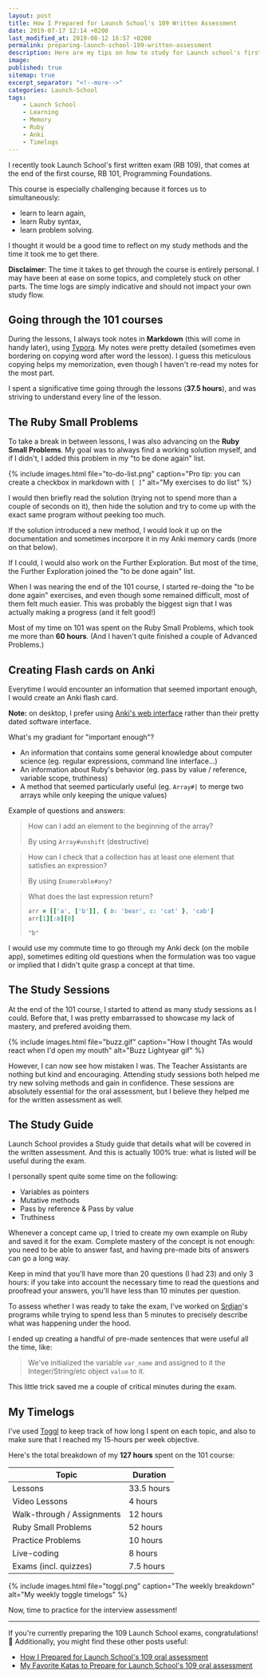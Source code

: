 ```yaml
---
layout: post
title: How I Prepared for Launch School's 109 Written Assessment
date: 2019-07-17 12:14 +0200
last_modified_at: 2019-08-12 16:57 +0200
permalink: preparing-launch-school-109-written-assessment
description: Here are my tips on how to study for Launch school's first written assessment (109)
image: 
published: true
sitemap: true
excerpt_separator: "<!--more-->"
categories: Launch-School
tags: 
    - Launch School
    - Learning
    - Memory
    - Ruby
    - Anki
    - Timelogs
---
```


I recently took Launch School's first written exam (RB 109), that comes at the
end of the first course, RB 101, Programming Foundations.

This course is especially challenging because it forces us to simultaneously:
* learn to learn again,
* learn Ruby syntax,
* learn problem solving.

I thought it would be a good time to reflect on my study methods and the time
it took me to get there.

<!--more-->

**Disclaimer**: The time it takes to get through the course is entirely
personal. I may have been at ease on some topics, and completely stuck
on other parts. The time logs are simply indicative and should not impact
your own study flow.

## Going through the 101 courses

During the lessons, I always took notes in **Markdown** (this will come in handy
later), using [Typora](https://typora.io/). My notes were pretty detailed
(sometimes even bordering on copying word after word the lesson). I guess 
this meticulous copying helps my memorization, even though I haven't re-read
my notes for the most part.

I spent a significative time going through the lessons (**37.5 hours**), and
was striving to understand every line of the lesson.

## The Ruby Small Problems

To take a break in between lessons, I was also advancing on the **Ruby Small 
Problems**. My goal was to always find a working solution myself, and if I
didn't, I added this problem in my "to be done again" list.

{% include images.html file="to-do-list.png" 
  caption="Pro tip: you can create a checkbox in markdown with `[ ]`" 
  alt="My exercises to do list" %}

I would then briefly read the solution (trying not to spend more than a 
couple of seconds on it), then hide the solution and try to come up with 
the exact same program without peeking too much.

If the solution introduced a new method, I would look it up on the 
documentation and sometimes incorpore it in my Anki memory cards (more on that
below).

If I could, I would also work on the Further Exploration. But most of the time,
the Further Exploration joined the "to be done again" list.

When I was nearing the end of the 101 course, I started re-doing the "to be 
done again" exercises, and even though some remained difficult, most of them
felt much easier. This was probably the biggest sign that I was actually
making a progress (and it felt good!) 

Most of my time on 101 was spent on the Ruby Small Problems, which took me
more than **60 hours**. (And I haven't quite finished a couple of
Advanced Problems.)

## Creating Flash cards on Anki

Everytime I would encounter an information that seemed important enough, 
I would create an Anki flash card.

**Note:** on desktop, I prefer using [Anki's web interface](https://ankiweb.net) 
rather than their pretty dated software interface.

What's my gradiant for "important enough"?
* An information that contains some general knowledge about computer science
(eg. regular expressions, command line interface...)
* An information about Ruby's behavior (eg. pass by value / reference, 
variable scope, truthiness)
* A method that seemed particularly useful (eg. `Array#|` to merge two arrays
while only keeping the unique values)

Example of questions and answers:

> How can I add an element to the beginning of the array?
> 
> By using `Array#unshift` (destructive)

> How can I check that a collection has at least one element that satisfies an 
> expression?
>
> By using `Enumerable#any?`

> What does the last expression return? 
> ```ruby
> arr = [['a', ['b']], { b: 'bear', c: 'cat' }, 'cab']
> arr[1][:b][0]
> ```
> 
> `"b"`

I would use my commute time to go through my Anki deck (on the mobile app),
sometimes editing old questions when the formulation was too vague or implied
that I didn't quite grasp a concept at that time.

## The Study Sessions

At the end of the 101 course, I started to attend as many study sessions as 
I could. Before that, I was pretty embarrassed to showcase my lack of 
mastery, and prefered avoiding them. 

{% include images.html file="buzz.gif" 
  caption="How I thought TAs would react when I'd open my mouth" 
  alt="Buzz Lightyear gif" %}

However, I can now see how mistaken I was. The Teacher Assistants are nothing
but kind and encouraging. Attending study sessions both helped me 
try new solving methods and gain in confidence. These sessions are 
absolutely essential for the oral assessment, but I believe they helped me
for the written assessment as well.

## The Study Guide

Launch School provides a Study guide that details what will be covered in the
written assessment. And this is actually 100% true: what is listed *will*
be useful during the exam.

I personally spent quite some time on the following:
* Variables as pointers
* Mutative methods
* Pass by reference & Pass by value
* Truthiness

Whenever a concept came up, I tried to create my own example on Ruby and saved
it for the exam. Complete mastery of the concept is not enough: you need to be 
able to answer fast, and having pre-made bits of answers can go a long way. 

Keep in mind that you'll have more than 20 questions (I had 23) and only
3 hours: if you take into account the necessary time to read the questions and
proofread your answers, you'll have less than 10 minutes per question.

To assess whether I was ready to take the exam, I've worked on 
[Srdjan](https://medium.com/how-i-started-learning-coding-from-scratch/advice-for-109-written-assessment-part-3-d39dceb06c0c)'s
programs while trying to spend less than 5 minutes to precisely describe 
what was happening under the hood.

I ended up creating a handful of pre-made sentences that were useful all the
time, like:

> We've initialized the variable `var_name` and assigned to it the 
> Integer/String/etc object `value` to it.

This little trick saved me a couple of critical minutes during the exam.

## My Timelogs

I've used [Toggl](https://www.toggl.com/) to keep track of how long I spent
on each topic, and also to make sure that I reached my 15-hours per week
objective. 

Here's the total breakdown of my **127 hours** spent on the 101 course:

| Topic | Duration |
| ----  | -------- |
| Lessons | 33.5 hours |
| Video Lessons | 4 hours |
| Walk-through / Assignments | 12 hours |
| Ruby Small Problems | 52 hours |
| Practice Problems | 10 hours |
| Live-coding | 8 hours |
| Exams (incl. quizzes) | 7.5 hours |

{% include images.html file="toggl.png" 
  caption="The weekly breakdown" 
  alt="My weekly toggle timelogs" %}

Now, time to practice for the interview assessment!

----

If you're currently preparing the 109 Launch School exams, congratulations! 🎉 
Additionally, you might find these other posts useful:
* [How I Prepared for Launch School's 109 oral assessment](preparing-launch-school-109-oral-assessment)
* [My Favorite Katas to Prepare for Launch School's 109 oral assessment](codewars-kata-launch-school-109-oral-assessment)
